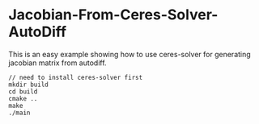 # Jacobian-From-Ceres-Solver-AutoDiff

This is an easy example showing how to use ceres-solver for generating jacobian matrix from autodiff.

```
// need to install ceres-solver first
mkdir build
cd build
cmake ..
make
./main
```